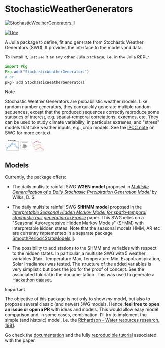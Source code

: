 # StochasticWeatherGenerators

[<img src="https://raw.githubusercontent.com/dmetivie/StochasticWeatherGenerators.jl/master/docs/src/assets/logo.svg" width="25%" alt = "StochasticWeatherGenerators.jl"/>
](https://raw.githubusercontent.com/dmetivie/StochasticWeatherGenerators.jl/master/docs/src/assets/logo.svg)

[![Dev](https://img.shields.io/badge/docs-dev-blue.svg)](https://dmetivie.github.io/StochasticWeatherGenerators.jl/dev/)

A Julia package to define, fit and generate from Stochastic Weather Generators (SWG).
It provides the interface to the models and data.

To install it, just `add` it as any other Julia package, i.e. in the Julia REPL:

```julia
import Pkg
Pkg.add("StochasticWeatherGenerators")
# or
pkg> add StochasticWeatherGenerators
```

> [!NOTE]
> Stochastic Weather Generators are probabilistic weather models. Like random number generators, they can quickly generate multiple random sequences, except that the produced sequences correctly reproduce some statistics of interest, e.g. spatial-temporal correlations, extremes, etc.
> They can be used to study climate variability, in particular extremes, and "stress" models that take weather inputs, e.g., crop models. See the [IPCC note](https://www.ipcc-data.org/guidelines/pages/weather_generators.html) on SWG for more context.

[<img src="https://raw.githubusercontent.com/dmetivie/StochasticWeatherGenerators.jl/master/docs/src/assets/fig_swg_dice.svg" width="25%" alt = "Concept of SWG"/>
](https://raw.githubusercontent.com/dmetivie/StochasticWeatherGenerators.jl/master/docs/src/assets/fig_swg_dice.svg)

## Models

Currently, the package offers:
- The daily multisite rainfall SWG **WGEN model** proposed in [*Multisite Generalization of a Daily Stochastic Precipitation Generation Model*](https://www.sciencedirect.com/science/article/pii/S0022169498001863) by Wilks, D. S.

- The daily multisite rainfall SWG **SHHMM model** proposed in the [*Interpretable Seasonal Hidden Markov Model for spatio-temporal stochastic rain generation in France*](https://hal.inrae.fr/hal-04621349) paper. This SWG relies on a "Seasonal Autoregressive Hidden Markov Models" (SHMM) with interpretable hidden states. Note that the seasonal models HMM, AR etc are currently implemented in a separate package [SmoothPeriodicStatsModels.jl](https://github.com/dmetivie/SmoothPeriodicStatsModels.jl).

- The possibility to add stations to the SHMM and variables with respect to the hidden states. In particular, a multisite SWG with 5 weather variables (Rain, Temperature Max, Temperature Min, Evapotranspiration, Solar Irradiance) was tested. The structure of the added variables is very simplistic but does the job for the proof of concept. See the associated tutorial in the documentation. This was used to generate a [Hackathon dataset](https://doi.org/10.57745/C3FNBY).

> [!IMPORTANT]
> The objective of this package is not only to show *my* model, but also to propose several classic (and newer) SWG models. Hence, **feel free to open an issue or open a PR** with ideas and models.
> This would allow easy model comparison and, in some cases, combination.
> I'll try to implement the simple (and historic) model, i.e. the [Richardson - Water resources research, 1981](https://agupubs.onlinelibrary.wiley.com/doi/abs/10.1029/wr017i001p00182).

Go check the [documentation](https://dmetivie.github.io/StochasticWeatherGenerators.jl/dev/) and the fully [reproducible tutorial](https://dmetivie.github.io/StochasticWeatherGenerators.jl/dev/examples/tuto_paper/) associated with the paper.
